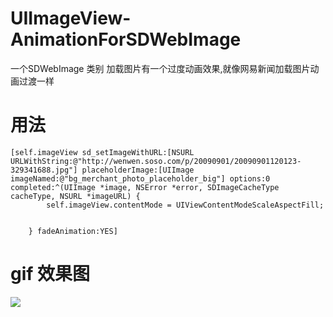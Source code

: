 # UIImageView-AnimationForSDWebImage
一个SDWebImage 类别 加载图片有一个过度动画效果,就像网易新闻加载图片动画过渡一样
# 用法
```
[self.imageView sd_setImageWithURL:[NSURL URLWithString:@"http://wenwen.soso.com/p/20090901/20090901120123-329341688.jpg"] placeholderImage:[UIImage imageNamed:@"bg_merchant_photo_placeholder_big"] options:0 completed:^(UIImage *image, NSError *error, SDImageCacheType cacheType, NSURL *imageURL) {
        self.imageView.contentMode = UIViewContentModeScaleAspectFill;


    } fadeAnimation:YES]
```

# gif 效果图
 
 
 
![](https://github.com/renmoqiqi/UIImageView-AnimationForSDWebImage/blob/master/demo.gif)  
